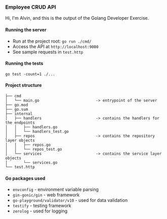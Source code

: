 ### Employee CRUD API

Hi, I'm Alvin, and this is the output of the Golang Developer Exercise.

#### Running the server

- Run at the project root: `go run ./cmd/`
- Access the API at `http://localhost:9000`
- See sample requests in `test.http`

#### Running the tests

`go test -count=1 ./...`

#### Project structure

```
├── cmd
│   └── main.go                         -> entrypoint of the server
├── go.mod
├── go.sum
├── internal
│   ├── handlers                        -> contains the handlers for the endpoints
│   │   ├── handlers.go
│   │   └── handlers_test.go
│   ├── repos                           -> contains the repository layer objects
│   │   ├── repos.go
│   │   └── repos_test.go
│   └── services                        -> contains the service layer objects
│       └── services.go
└── test.http
```

#### Go packages used

- `envconfig` - environment variable parsing
- `gin-gonic/gin` - web framework
- `go-playground/validator/v10` - used for data validation
- `testify` - testing framework
- `zerolog` - used for logging
